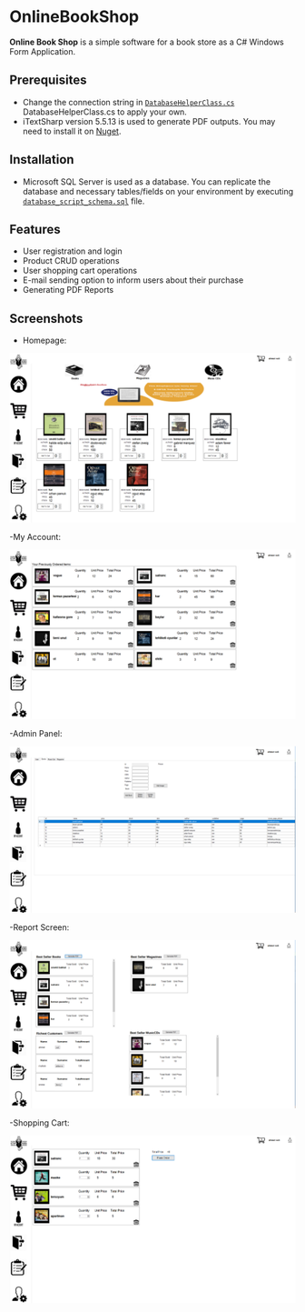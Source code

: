 # OnlineBookShop

**Online Book Shop** is a simple software for a book store as a C# Windows Form Application.

## Prerequisites
- Change the connection string in [`DatabaseHelperClass.cs`](./onlineBookStore/DatabaseHelperClass.cs) DatabaseHelperClass.cs to apply your own.   
- iTextSharp version 5.5.13 is used to generate PDF outputs. You may need to install it on [Nuget](https://www.nuget.org/packages/iTextSharp/).

## Installation

- Microsoft SQL Server is used as a database. You can replicate the database and necessary tables/fields on your environment by executing [`database_script_schema.sql`](./docs/sql/database_script_schema.sql) file.

## Features

- User registration and login
- Product CRUD operations
- User shopping cart operations
- E-mail sending option to inform users about their purchase
- Generating PDF Reports

## Screenshots
- Homepage:

![Screenshot](docs/images/homepage.PNG)

-My Account:

![Screenshot](docs/images/myaccount.PNG)

-Admin Panel:

![Screenshot](docs/images/adminpanel.PNG)

-Report Screen:

![Screenshot](docs/images/reportscreen.PNG)

-Shopping Cart:

![Screenshot](docs/images/shoppingcart.PNG)
